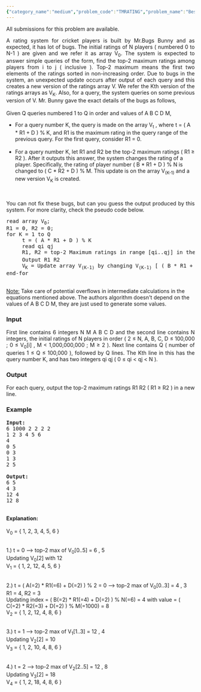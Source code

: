 ```yaml
---
{"category_name":"medium","problem_code":"TMRATING","problem_name":"Best Buggy Ratings","languages_supported":{"0":"ADA","1":"ASM","2":"BASH","3":"BF","4":"C","5":"C99 strict","6":"CAML","7":"CLOJ","8":"CLPS","9":"CPP 4.3.2","10":"CPP 4.9.2","11":"CPP14","12":"CS2","13":"D","14":"ERL","15":"FORT","16":"FS","17":"GO","18":"HASK","19":"ICK","20":"ICON","21":"JAVA","22":"JS","23":"LISP clisp","24":"LISP sbcl","25":"LUA","26":"NEM","27":"NICE","28":"NODEJS","29":"PAS fpc","30":"PAS gpc","31":"PERL","32":"PERL6","33":"PHP","34":"PIKE","35":"PRLG","36":"PYTH","37":"PYTH 3.4","38":"RUBY","39":"SCALA","40":"SCM guile","41":"SCM qobi","42":"ST","43":"TCL","44":"TEXT","45":"WSPC"},"max_timelimit":"6 - 9","source_sizelimit":50000,"problem_author":"flying_ant","problem_tester":"maksflow","date_added":"11-04-2012","tags":{"0":"cook21","1":"flying_ant","2":"medium"},"editorial_url":"http://discuss.codechef.com/problems/TMRATING","time":{"view_start_date":1335119152,"submit_start_date":1335119152,"visible_start_date":1335119400,"end_date":1735669800},"layout":"problem"}
---
```

<span class="solution-visible-txt">All submissions for this problem are available.</span><p align="justify">A rating system for cricket players is built by Mr.Bugs Bunny and as expected, it has lot of bugs. The initial ratings of N players  ( numbered 0 to N-1 ) are given and we refer it as array V<sub>0</sub>. The system is expected to answer simple queries of the form, find the top-2 maximum ratings among players from i to j ( inclusive ). Top-2 maximum means the first two elements of the ratings sorted in non-increasing order.
Due to bugs in the system, an unexpected update occurs after output of each query and this creates a new version of the ratings array V. We refer the Kth version of the ratings arrays as V<sub>K</sub>. Also, for a query, the system queries on some previous version of V. Mr. Bunny gave the exact details of the bugs as follows,<br />
<br />
Given Q queries numbered 1 to Q in order and values of A B C D M,<br />
<ul>
<li>For a query number K, the query is made on the array V<sub>t</sub> , where t = ( A * R1 + D ) % K, and R1 is the maximum rating in the query range of the previous query. For the first query, consider R1 = 0.
</li>
<br />
<li>For a query number K, let R1 and R2 be the top-2 maximum ratings ( R1 ≥ R2 ). After it outputs this answer, the system changes the rating of a player. Specifically, the rating of player number ( B * R1 + D ) % N is changed to ( C * R2 + D ) % M. This update is on the array V<sub>(K-1)</sub> and a new version V<sub>K</sub> is created.
</li>
</ul>
<br />
</p><p align="justify">You can not fix these bugs, but can you guess the output produced by this system. For more clarity, check the pseudo code below.
<pre>
read array V<sub>0</sub>;
R1 = 0, R2 = 0;
for K = 1 to Q
     t = ( A * R1 + D ) % K
     read qi qj
     R1, R2 = top-2 Maximum ratings in range [qi..qj] in the array V<sub>t</sub>
     Output R1 R2
     V<sub>K</sub> = Update array V<sub>(K-1)</sub> by changing V<sub>(K-1)</sub> [ ( B * R1 + D ) % N ] = ( C * R2 + D ) % M
end-for
</pre>
<br />
<u>Note:</u> Take care of potential overflows in intermediate calculations in the equations mentioned above. The authors algorithm doesn't depend on the values of A B C D M, they are just used to generate some values.
<br />
<h3>Input</h3>
</p><p align="justify">First line contains 6 integers N M A B C D and the second line contains N integers, the initial ratings of N players in order ( 2 ≤ N, A, B, C, D ≤ 100,000 ;  0 ≤ V<sub>0</sub>[i] , M &lt; 1,000,000,000 ; M ≥ 2 ). Next line contains Q ( number of queries 1 ≤ Q ≤ 100,000 ), followed by Q lines. The Kth line in this has the query number K, and has two integers qi qj ( 0 ≤ qi &lt; qj &lt; N ).

<h3>Output</h3>
</p><p align="justify">For each query, output the top-2 maximum ratings R1 R2 ( R1 ≥ R2 ) in a new line.

<h3>Example</h3>

<pre>
<b>Input:</b>
6 1000 2 2 2 2
1 2 3 4 5 6
4
0 5
0 3
1 3
2 5

<b>Output:</b>
6 5
4 3
12 4
12 8
</pre>

<br />
<b>Explanation:</b><br /><br />
V<sub>0</sub> = { 1, 2, 3, 4, 5, 6 }<br /><br />

1.) t = 0 --&gt; top-2 max of V<sub>0</sub>[0..5] =  6 ,  5<br />
Updating V<sub>0</sub>[2] with 12<br />
V<sub>1</sub> = { 1, 2, 12, 4, 5, 6 }<br /><br />

2.) t = ( A(=2) * R1(=6) + D(=2) ) % 2 = 0 --&gt; top-2 max of V<sub>0</sub>[0..3] =  4 ,  3<br />
R1 = 4, R2 = 3<br />
Updating index = ( B(=2) * R1(=4) + D(=2) ) % N(=6) = 4 with value =  ( C(=2) * R2(=3) + D(=2) ) % M(=1000) = 8<br />
V<sub>2</sub> = { 1, 2, 12, 4, 8, 6 }<br /><br />

3.) t = 1 --&gt; top-2 max of V<sub>1</sub>[1..3] =  12 , 4<br />
Updating V<sub>2</sub>[2] = 10<br />
V<sub>3</sub> = { 1, 2, 10, 4, 8, 6 }<br /><br />

4.) t = 2 --&gt; top-2 max of V<sub>2</sub>[2..5] =  12 , 8<br />
Updating V<sub>3</sub>[2] = 18<br />
V<sub>4</sub> = { 1, 2, 18, 4, 8, 6 }<br /><br /></p>